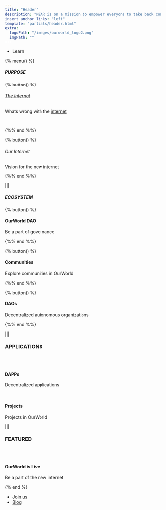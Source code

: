 ```yaml
---
title: "Header"
description: "NEAR is on a mission to empower everyone to take back control of their money, their data, and their identity. Join us."
insert_anchor_links: "left"
template: "partials/header.html"
extra:
  logoPath: "/images/ourworld_logo2.png"
  imgPath: ""
---
```


- Learn

{% menu() %}

##### PURPOSE

{% button() %}

###### [The Internot](/apage)

Whats wrong with the [internet](/apage)

<br>

{%% end %%}

{% button() %}

###### Our Internet

Vision for the new internet

{%% end %%}

|||

##### ECOSYSTEM

{% button() %}

#### OurWorld DAO

Be a part of governance

{%% end %%}

{% button() %}

#### Communities

Explore communities in OurWorld

{%% end %%}

{% button() %}

#### DAOs

Decentralized autonomous organizations

{%% end %%}

|||

### APPLICATIONS

<br>
<br>

#### DAPPs

Decentralized applications

<br>

#### Projects

Projects in OurWorld

|||

### FEATURED

<br>
<br>

#### OurWorld is Live

Be a part of the new internet

{% end %}

- [Join us]("/join-us")
- [Blog]("/blog")
